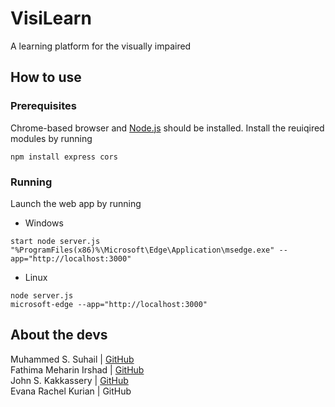 # VisiLearn

A learning platform for the visually impaired

## How to use

### Prerequisites

Chrome-based browser and [Node.js](https://nodejs.org/en/download) should be installed. Install the reuiqired modules by running

```
npm install express cors
```

### Running

Launch the web app by running

- Windows

```
start node server.js
"%ProgramFiles(x86)%\Microsoft\Edge\Application\msedge.exe" --app="http://localhost:3000"
```

- Linux

```
node server.js
microsoft-edge --app="http://localhost:3000"
```

## About the devs

Muhammed S. Suhail | [GitHub](https://github.com/svhl)\
Fathima Meharin Irshad | [GitHub](https://github.com/meharinfathima)\
John S. Kakkassery | [GitHub](https://github.com/Johnsk)\
Evana Rachel Kurian | GitHub
